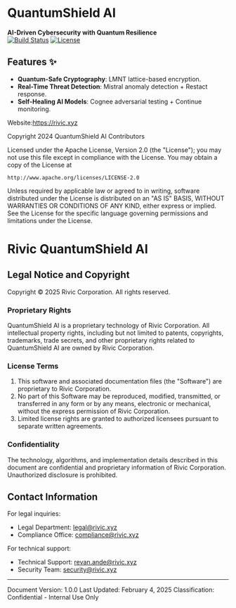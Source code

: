 # QuantumShield AI  
**AI-Driven Cybersecurity with Quantum Resilience**  
[![Build Status](https://img.shields.io/github/actions/workflow/status/[YourOrg]/QuantumShield-AI/main.yml)](https://github.com/[YourOrg]/QuantumShield-AI/actions)
[![License](https://img.shields.io/badge/License-Apache_2.0-blue.svg)](https://opensource.org/licenses/Apache-2.0)

## Features ✨
- **Quantum-Safe Cryptography**: LMNT lattice-based encryption.
- **Real-Time Threat Detection**: Mistral anomaly detection + Restact response.
- **Self-Healing AI Models**: Cognee adversarial testing + Continue monitoring.

Website:https://rivic.xyz


Copyright 2024 QuantumShield AI Contributors

Licensed under the Apache License, Version 2.0 (the "License");
you may not use this file except in compliance with the License.
You may obtain a copy of the License at

    http://www.apache.org/licenses/LICENSE-2.0

Unless required by applicable law or agreed to in writing, software
distributed under the License is distributed on an "AS IS" BASIS,
WITHOUT WARRANTIES OR CONDITIONS OF ANY KIND, either express or implied.
See the License for the specific language governing permissions and
limitations under the License.

# Rivic QuantumShield AI

## Legal Notice and Copyright

Copyright © 2025 Rivic Corporation. All rights reserved.

### Proprietary Rights
QuantumShield AI is a proprietary technology of Rivic Corporation. All intellectual property rights, including but not limited to patents, copyrights, trademarks, trade secrets, and other proprietary rights related to QuantumShield AI are owned by Rivic Corporation.

### License Terms
1. This software and associated documentation files (the "Software") are proprietary to Rivic Corporation.
2. No part of this Software may be reproduced, modified, transmitted, or transferred in any form or by any means, electronic or mechanical, without the express permission of Rivic Corporation.
3. Limited license rights are granted to authorized licensees pursuant to separate written agreements.

### Confidentiality
The technology, algorithms, and implementation details described in this document are confidential and proprietary information of Rivic Corporation. Unauthorized disclosure is prohibited.


## Contact Information

For legal inquiries:
- Legal Department: legal@rivic.xyz
- Compliance Office: compliance@rivic.xyz

For technical support:
- Technical Support: revan.ande@rivic.xyz
- Security Team: security@rivic.xyz

---
Document Version: 1.0.0
Last Updated: February 4, 2025
Classification: Confidential - Internal Use Only
